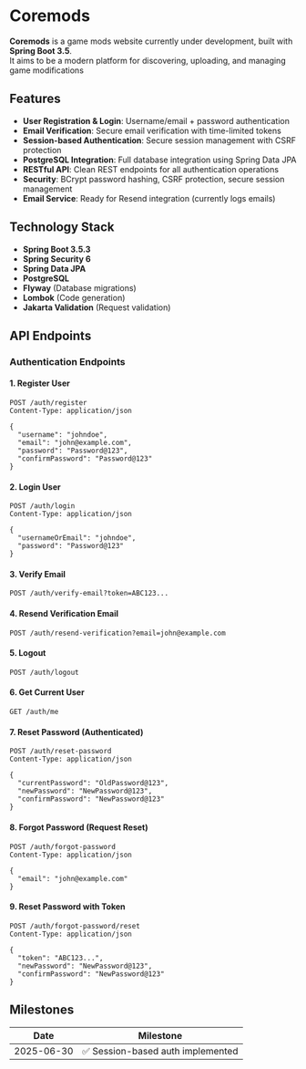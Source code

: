 # Coremods

**Coremods** is a game mods website currently under development, built with **Spring Boot 3.5**.  
It aims to be a modern platform for discovering, uploading, and managing game modifications

## Features

- **User Registration & Login**: Username/email + password authentication
- **Email Verification**: Secure email verification with time-limited tokens
- **Session-based Authentication**: Secure session management with CSRF protection
- **PostgreSQL Integration**: Full database integration using Spring Data JPA
- **RESTful API**: Clean REST endpoints for all authentication operations
- **Security**: BCrypt password hashing, CSRF protection, secure session management
- **Email Service**: Ready for Resend integration (currently logs emails)

## Technology Stack

- **Spring Boot 3.5.3**
- **Spring Security 6**
- **Spring Data JPA**
- **PostgreSQL**
- **Flyway** (Database migrations)
- **Lombok** (Code generation)
- **Jakarta Validation** (Request validation)

## API Endpoints

### Authentication Endpoints

#### 1. Register User

```http
POST /auth/register
Content-Type: application/json

{
  "username": "johndoe",
  "email": "john@example.com",
  "password": "Password@123",
  "confirmPassword": "Password@123"
}
```

#### 2. Login User

```http
POST /auth/login
Content-Type: application/json

{
  "usernameOrEmail": "johndoe",
  "password": "Password@123"
}
```

#### 3. Verify Email

```http
POST /auth/verify-email?token=ABC123...
```

#### 4. Resend Verification Email

```http
POST /auth/resend-verification?email=john@example.com
```

#### 5. Logout

```http
POST /auth/logout
```

#### 6. Get Current User

```http
GET /auth/me
```

#### 7. Reset Password (Authenticated)

```http
POST /auth/reset-password
Content-Type: application/json

{
  "currentPassword": "OldPassword@123",
  "newPassword": "NewPassword@123",
  "confirmPassword": "NewPassword@123"
}
```

#### 8. Forgot Password (Request Reset)

```http
POST /auth/forgot-password
Content-Type: application/json

{
  "email": "john@example.com"
}
```

#### 9. Reset Password with Token

```http
POST /auth/forgot-password/reset
Content-Type: application/json

{
  "token": "ABC123...",
  "newPassword": "NewPassword@123",
  "confirmPassword": "NewPassword@123"
}
```

## Milestones

| Date       | Milestone                         |
| ---------- | --------------------------------- |
| 2025-06-30 | ✅ Session-based auth implemented |
